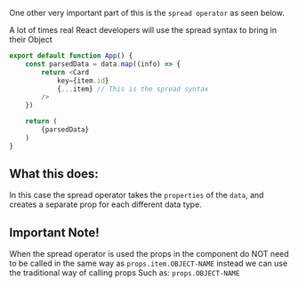 One other very important part of this is the `spread operator` as seen below.

A lot of times real React developers will use the spread syntax to bring in their Object

```javascript 
export default function App() {
	const parsedData = data.map((info) => {
		return <Card
			key={item.id}
			{...item} // This is the spread syntax
		/>
	})

	return (
		{parsedData}
	)
}

```

## What this does:
In this case the spread operator takes the `properties` of the `data`, and creates a separate prop for each different data type.

## Important Note!
When the spread operator is used the props in the component do NOT need to be called in the same way as `props.item.OBJECT-NAME` instead we can use the traditional way of calling props
Such as:
`props.OBJECT-NAME`